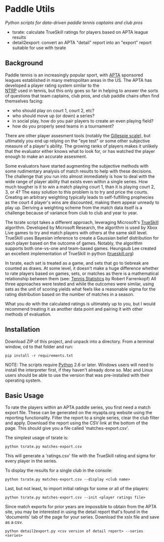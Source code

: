 # Paddle Utils
_Python scripts for data-driven paddle tennis captains and club pros_
- tsrate: calculate TrueSkill ratings for players based on APTA league results
- detail2export: convert an APTA "detail" report into an "export" report
suitable for use with tsrate

## Background
Paddle tennis is an increasingly popular sport, with 
[APTA](http://www.platformtennis.org/) sponsored leagues established in many 
metropolitan areas in the US. The APTA has developed a player rating system 
similar to the  
[NTRP](http://s3.amazonaws.com/ustaassets/assets/1/usta_import/usta/dps/doc_13_7372.pdf) 
used in tennis, but this only goes so far in helping to answer the sorts of
questions that team captains, club pros, and club paddle chairs often find 
themselves facing:
- who should play on court 1, court 2, etc?
- who should move up (or down) a series?
- in social play, how do you pair players to create an even playing field?
- how do you properly seed teams in a tournament?

There are other player assesment tools (notably the [Gillespie 
scale](http://www.platformtennis.org/news/InstructionHealth/Gillespie-Scale.htm)),
but ultimately you end up relying on the "eye test" or some other subjective
measure of a player's ability. The growing ranks of players makes it
unlikely that the evaluator either knows what to look for, or has watched
the player enough to make an accurate assesment.

Some evaluators have started augmenting the subjective methods with some
rudimentary analysis of match results to help with these decisions. The challenge
that you run into almost immediately is how to deal with the wide range of
player ability that exists even within a single series. How much tougher is it
to win a match playing court 1, than it is playing court 2, 3, or 4? The easy
solution to this problem is to try and price the courts. Creating an arbitrary
weighting typically leads to self-fulfilling prophecies as the court 4 player's
wins are discounted, making them appear unready to play up. Deriving a weighting
scheme from the match data itself is a challenge because of variance from club
to club and year to year.

The tsrate script takes a different approach, leveraging Microsoft's
[TrueSkill](http://research.microsoft.com/en-us/projects/trueskill) algorithm.
Developed by Microsoft Research, the algorithm is used by Xbox Live games to
try and match players with others at the same skill level. TrueSkill uses
Bayesian inference to create a Gaussian belief distribution for each player
based on the outcome of games. Notably, the algorithm supports both one-vs-one
and team-based games. Heungsub Lee created an excellent implementation of
TrueSkill in python ([trueskill.org](http://trueskill.org/))

In tsrate, each set is treated as a game, and sets that go to tiebreak are counted
as draws. At some level, it doesn't make a huge difference whether to rate players
based on games, sets, or matches as there is a mathematical relationship between
them (see: [Tennis Statistics](http://robert-farrenkopf.info/tennis/tennis.htm_)
by Robert Farrenkopf) All three approaches were tested and while the outcomes were
similar, using sets as the unit of scoring yields what feels like a reasonable sigma
for the rating distribution based on the number of matches in a season. 

What you do with the calculated ratings is ultimately up to you, but I would recommend
treating it as another data point and pairing it with other methods of evaluation.


## Installation
Download ZIP of this project, and unpack into a directory. From a terminal
window, cd to that folder and run:

`pip install -r requirements.txt`

NOTE: The scripts require [Python](https://www.python.org) 2.6 or
later. Windows users will need to install the interpreter first, if they
haven't already done so. Mac and Linux users should be able to use the
version that was pre-installed with their operating system.

## Basic Usage
To rate the players within an APTA paddle series, you first need a match
export file. These can be generated on the myapta.org website using the
reporting functionality. Filter the report to a single series, clear the
club filter and apply. Download the report using the CSV link at the bottom
of the page. This should give you a file called 'matches-export.csv'.

The simplest usage of tsrate is:

`python tsrate.py matches-export.csv`

This will generate a 'ratings.csv' file with the TrueSkill rating and sigma
for every player in the series.

To display the results for a single club in the console:

`python tsrate.py matches-export.csv --display <club name>`

Last, but not least, to import initial ratings for some or all of the players:

`python tsrate.py matches-export.csv --init <player ratings file>`

Since match exports for prior years are impossible to obtain from the APTA
site, you may be interested in using the detail report that's found in the
'documents' tab of the page for your series. Download the xslx file and save
as a csv.

`python detail2export.py <csv version of detail report> --series <series>`

